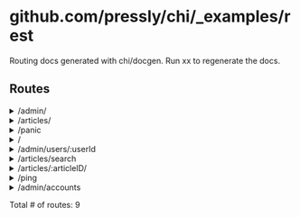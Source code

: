 # github.com/pressly/chi/_examples/rest

Routing docs generated with chi/docgen. Run xx to regenerate the docs.

## Routes

<details>
<summary>/admin/</summary>

- [RequestID]()
- [Logger]()
- [Recoverer]()
- **/admin**
	- [main.AdminOnly]()
	- **/**
		- _GET_
			- [main.adminRouter.func1]()

</details>
<details>
<summary>/articles/</summary>

- [RequestID]()
- [Logger]()
- [Recoverer]()
- **/articles**
	- **/**
		- _GET_
			- [main.paginate]()
			- [main.ListArticles]()
		- _POST_
			- [main.CreateArticle]()

</details>
<details>
<summary>/panic</summary>

- [RequestID]()
- [Logger]()
- [Recoverer]()
- **/panic**
	- _GET_
		- [main.main.func3]()

</details>
<details>
<summary>/</summary>

- [RequestID]()
- [Logger]()
- [Recoverer]()
- **/**
	- _GET_
		- [main.main.func1]()

</details>
<details>
<summary>/admin/users/:userId</summary>

- [RequestID]()
- [Logger]()
- [Recoverer]()
- **/admin**
	- [main.AdminOnly]()
	- **/users/:userId**
		- _GET_
			- [main.adminRouter.func3]()

</details>
<details>
<summary>/articles/search</summary>

- [RequestID]()
- [Logger]()
- [Recoverer]()
- **/articles**
	- **/search**
		- _GET_
			- [main.SearchArticles]()

</details>
<details>
<summary>/articles/:articleID/</summary>

- [RequestID]()
- [Logger]()
- [Recoverer]()
- **/articles**
	- **/:articleID**
		- [main.ArticleCtx]()
		- **/**
			- _GET_
				- [main.GetArticle]()
			- _PUT_
				- [main.UpdateArticle]()
			- _DELETE_
				- [main.DeleteArticle]()

</details>
<details>
<summary>/ping</summary>

- [RequestID]()
- [Logger]()
- [Recoverer]()
- **/ping**
	- _GET_
		- [main.main.func2]()

</details>
<details>
<summary>/admin/accounts</summary>

- [RequestID]()
- [Logger]()
- [Recoverer]()
- **/admin**
	- [main.AdminOnly]()
	- **/accounts**
		- _GET_
			- [main.adminRouter.func2]()

</details>

Total # of routes: 9

